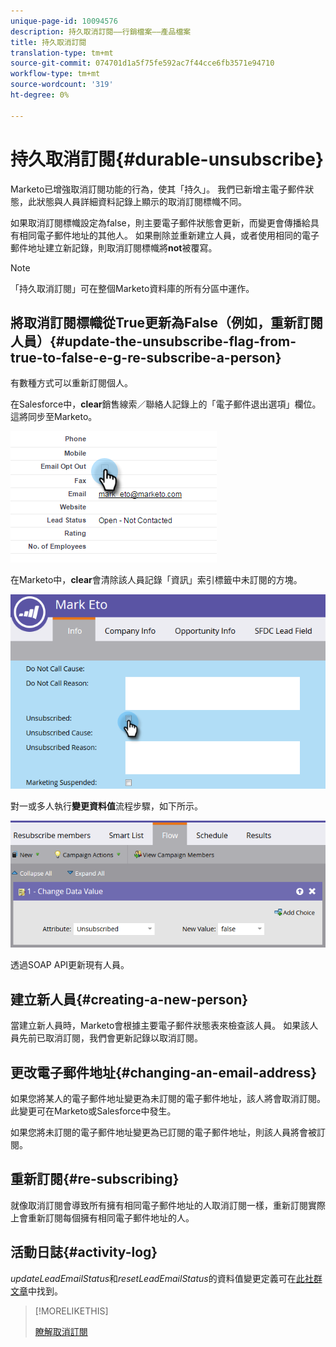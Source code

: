 ```yaml
---
unique-page-id: 10094576
description: 持久取消訂閱——行銷檔案——產品檔案
title: 持久取消訂閱
translation-type: tm+mt
source-git-commit: 074701d1a5f75fe592ac7f44cce6fb3571e94710
workflow-type: tm+mt
source-wordcount: '319'
ht-degree: 0%

---
```



# 持久取消訂閱{#durable-unsubscribe}

Marketo已增強取消訂閱功能的行為，使其「持久」。 我們已新增主電子郵件狀態，此狀態與人員詳細資料記錄上顯示的取消訂閱標幟不同。

如果取消訂閱標幟設定為false，則主要電子郵件狀態會更新，而變更會傳播給具有相同電子郵件地址的其他人。 如果刪除並重新建立人員，或者使用相同的電子郵件地址建立新記錄，則取消訂閱標幟將&#x200B;**not**&#x200B;被覆寫。

>[!NOTE]
>
>「持久取消訂閱」可在整個Marketo資料庫的所有分區中運作。

## 將取消訂閱標幟從True更新為False（例如，重新訂閱人員）{#update-the-unsubscribe-flag-from-true-to-false-e-g-re-subscribe-a-person}

有數種方式可以重新訂閱個人。

在Salesforce中，**clear**&#x200B;銷售線索／聯絡人記錄上的「電子郵件退出選項」欄位。 這將同步至Marketo。

![](assets/one.png)

在Marketo中，**clear**&#x200B;會清除該人員記錄「資訊」索引標籤中未訂閱的方塊。

![](assets/two.png)

對一或多人執行&#x200B;**變更資料值**&#x200B;流程步驟，如下所示。

![](assets/three.png)

透過SOAP API更新現有人員。

## 建立新人員{#creating-a-new-person}

當建立新人員時，Marketo會根據主要電子郵件狀態表來檢查該人員。 如果該人員先前已取消訂閱，我們會更新記錄以取消訂閱。

## 更改電子郵件地址{#changing-an-email-address}

如果您將某人的電子郵件地址變更為未訂閱的電子郵件地址，該人將會取消訂閱。 此變更可在Marketo或Salesforce中發生。

如果您將未訂閱的電子郵件地址變更為已訂閱的電子郵件地址，則該人員將會被訂閱。

## 重新訂閱{#re-subscribing}

就像取消訂閱會導致所有擁有相同電子郵件地址的人取消訂閱一樣，重新訂閱實際上會重新訂閱每個擁有相同電子郵件地址的人。

## 活動日誌{#activity-log}

_updateLeadEmailStatus_&#x200B;和&#x200B;_resetLeadEmailStatus_&#x200B;的資料值變更定義可在[此社群文章](http://nation.marketo.com/t5/Knowledgebase/Durable-Unsubscribe-Activity-Log/ta-p/252688)中找到。

>[!MORELIKETHIS]
>
>[瞭解取消訂閱](/help/marketo/product-docs/email-marketing/deliverability/understanding-unsubscribe.md)
